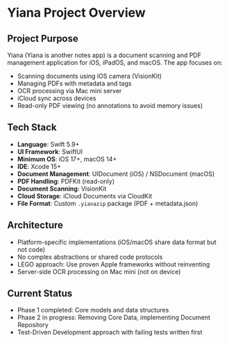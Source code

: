 # Yiana Project Overview

## Project Purpose
Yiana (Yiana is another notes app) is a document scanning and PDF management application for iOS, iPadOS, and macOS. The app focuses on:
- Scanning documents using iOS camera (VisionKit)
- Managing PDFs with metadata and tags
- OCR processing via Mac mini server
- iCloud sync across devices
- Read-only PDF viewing (no annotations to avoid memory issues)

## Tech Stack
- **Language**: Swift 5.9+
- **UI Framework**: SwiftUI
- **Minimum OS**: iOS 17+, macOS 14+
- **IDE**: Xcode 15+
- **Document Management**: UIDocument (iOS) / NSDocument (macOS)
- **PDF Handling**: PDFKit (read-only)
- **Document Scanning**: VisionKit
- **Cloud Storage**: iCloud Documents via CloudKit
- **File Format**: Custom `.yianazip` package (PDF + metadata.json)

## Architecture
- Platform-specific implementations (iOS/macOS share data format but not code)
- No complex abstractions or shared code protocols
- LEGO approach: Use proven Apple frameworks without reinventing
- Server-side OCR processing on Mac mini (not on device)

## Current Status
- Phase 1 completed: Core models and data structures
- Phase 2 in progress: Removing Core Data, implementing Document Repository
- Test-Driven Development approach with failing tests written first